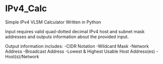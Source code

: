 # IPv4_Calc
Simple IPv4 VLSM Calculator Written in Python

Input requires valid quad-dotted decimal IPv4 host and subnet mask addresses and outputs information about the provided input.

Output information includes:
-CIDR Notation
-Wildcard Mask
-Network Address
-Broadcast Address
-Lowest & Highest Usable Host Address(es)
-Host(s)/Network

